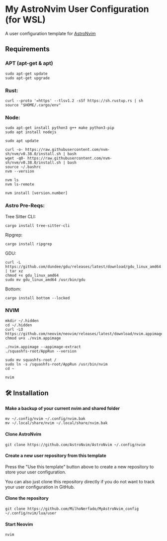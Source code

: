 # My AstroNvim User Configuration (for WSL)

A user configuration template for [AstroNvim](https://github.com/AstroNvim/AstroNvim)

## Requirements

### APT (apt-get & apt)
```shell
sudo apt-get update
sudo apt-get upgrade
```

### Rust:
```shell
curl --proto '=https' --tlsv1.2 -sSf https://sh.rustup.rs | sh
source "$HOME/.cargo/env"
```

### Node:
```shell
sudo apt-get install python3 g++ make python3-pip
sudo apt install nodejs

sudo apt update

curl -o- https://raw.githubusercontent.com/nvm-sh/nvm/v0.38.0/install.sh | bash
wget -q0- https://raw.githubusercontent.com/nvm-sh/nvm/v0.38.0/install.sh | bash
source ~/.bashrc
nvm --version

nvm ls
nvm ls-remote

nvm install [version.number]
```

### Astro Pre-Reqs:
Tree Sitter CLI:
```shell
cargo install tree-sitter-cli
```
Ripgrep:
```shell
cargo install ripgrep
```
GDU:
```shell
curl -L https://github.com/dundee/gdu/releases/latest/download/gdu_linux_amd64.tgz | tar xz
chmod +x gdu_linux_amd64
sudo mv gdu_linux_amd64 /usr/bin/gdu
```
Bottom:
```shell
cargo install bottom --locked
```

### NVIM
```shell
mkdir ~/.hidden
cd ~/.hidden
curl -LO https://github.com/neovim/neovim/releases/latest/download/nvim.appimage
chmod u+x ./nvim.appimage

./nvim.appimage --appimage-extract
./squashfs-root/AppRun --version

sudo mv squashfs-root /
sudo ln -s /squashfs-root/AppRun /usr/bin/nvim
cd ~

nvim
```



## 🛠️ Installation

#### Make a backup of your current nvim and shared folder

```shell
mv ~/.config/nvim ~/.config/nvim.bak
mv ~/.local/share/nvim ~/.local/share/nvim.bak
```

#### Clone AstroNvim

```shell
git clone https://github.com/AstroNvim/AstroNvim ~/.config/nvim
```

#### Create a new user repository from this template

Press the "Use this template" button above to create a new repository to store your user configuration.

You can also just clone this repository directly if you do not want to track your user configuration in GitHub.

#### Clone the repository

```shell
git clone https://github.com/MilhoNerfado/MyAstroNvim_config ~/.config/nvim/lua/user
```

#### Start Neovim

```shell
nvim
```
